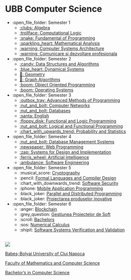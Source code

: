 # UBB Computer Science
<ul>
  <li>:open_file_folder: Semester 1
    <ul>
      <li>
        <a href="https://github.com/dragoscrisan7/Univeristy/tree/main/UBB-CS/Year1/Sem1/Algebra"> 
          :clubs:  Algebra 
        </a>
      </li>
      <li>
        <a href="https://github.com/dragoscrisan7/Univeristy/tree/main/UBB-CS/Year1/Sem1/Logica%20Computationala"> 
          :trollface:  Computational Logic 
        </a>
      </li>
      <li>
        <a href="https://github.com/dragoscrisan7/Univeristy/tree/main/UBB-CS/Year1/Sem1/Fundamentele%20Programarii"> 
          :snake:  Fundamental of Programming 
        </a>
      </li>
      <li>
        <a href="https://github.com/dragoscrisan7/Univeristy/tree/main/UBB-CS/Year1/Sem1/Analiza"> 
          :sparkling_heart:  Mathematical Analysis
        </a>
      </li>
      <li>
        <a href="https://github.com/dragoscrisan7/Univeristy/tree/main/UBB-CS/Year1/Sem1/Arhitectura%20Sistemelor%20de%20Calcul"> 
          :warning:  Computer Systems Architecture 
        </a>
      </li>
      <li>
        <a href="https://github.com/dragoscrisan7/Univeristy/tree/main/UBB-CS/Year1/Sem1/Comunicare%20si%20dezsv%20profesionala"> 
          :warning:  Comunicare si dezvoltare profesionala
        </a>
      </li>
    </ul>
  </li>
  <li>:open_file_folder: Semester 2
    <ul>
      <li>
        <a href="https://github.com/dragoscrisan7/Univeristy/tree/main/UBB-CS/Year1/Sem2/Data_structures_and_algorithms"> 
          :candy:  Data Structures and Algorithms 
        </a>
      </li>
      <li>
        <a href="[https://github.com/AlexandraBledea/Sem2-OOP](https://github.com/dragoscrisan7/Univeristy/tree/main/UBB-CS/Year1/Sem2/Dynamical-Systems)"> 
          :blue_heart:  Dynamical Systems 
        </a>
      </li>
      <li>
        <a href="https://github.com/dragoscrisan7/Univeristy/tree/main/UBB-CS/Year1/Sem2/Geometry"> 
          🔱:  Geometry
        </a>
      </li>
      <li>
        <a href="https://github.com/dragoscrisan7/Univeristy/tree/main/UBB-CS/Year1/Sem2/Graph_algorithmic"> 
          🍇:  Graph Algorithms 
        </a>
      </li>
      <li>
         <a href="https://github.com/dragoscrisan7/Univeristy/tree/main/UBB-CS/Year1/Sem2/Object_Oriented_Programming"> 
          :boom: Object Oriented Programming
        </a>
      </li>
      <li>
         <a href="https://github.com/dragoscrisan7/Univeristy/tree/main/UBB-CS/Year1/Sem2/Operating_systems"> 
          :boom: Operating Systems
        </a>
      </li>
    </ul>
  </li>
  <li>:open_file_folder: Semester 3
    <ul>
      <li>
        <a href="https://github.com/dragoscrisan7/Univeristy/tree/main/UBB-CS/Year2/Sem1/Metode%20avansate%20de%20programare"> 
          :outbox_tray:  Advanced Methods of Programming
        </a>
      </li>
      <li>
        <a href="https://github.com/dragoscrisan7/Univeristy/tree/main/UBB-CS/Year2/Sem1/Re%C8%9Bele%20de%20calculatoare"> 
          :nut_and_bolt:  Computer Networks 
        </a>
      </li>
      <li>
        <a href="https://github.com/dragoscrisan7/Univeristy/tree/main/UBB-CS/Year2/Sem1/Baze%20de%20date"> 
          :nut_and_bolt:  Databases 
        </a>
      </li>
      <li>
        <a href="https://github.com/dragoscrisan7/Univeristy/tree/main/UBB-CS/Year2/Sem1/Limba%20englez%C4%83/Lectures"> 
          :santa:  English
        </a>
      </li>
      <li>
        <a href="https://github.com/dragoscrisan7/Univeristy/tree/main/UBB-CS/Year2/Sem1/Programare%20logic%C4%83%20%C5%9Fi%20func%C5%A3ional%C4%83"> 
          :floppy_disk:  Functional and Logic Programming 
        </a>
      </li>
      <li>
        <a href="https://github.com/dragoscrisan7/Univeristy/tree/main/UBB-CS/Year2/Sem1/Programare%20logic%C4%83%20%C5%9Fi%20func%C5%A3ional%C4%83"> 
          :nut_and_bolt:  Logical and Functional Programming
        </a>
      </li>
      <li>
        <a href="https://github.com/dragoscrisan7/Univeristy/tree/main/UBB-CS/Year2/Sem1/Probabilit%C4%83%C8%9Bi%20%C8%99i%20statistic%C4%83"> 
          :chart_with_upwards_trend:  Probability and Statistics
        </a>
      </li>
    </ul>
  </li>
  <li>:open_file_folder: Semester 4
    <ul>
      <li>
        <a href="https://github.com/dragoscrisan7/Univeristy/tree/main/UBB-CS/Year2/Sem2/Sisteme%20de%20gestiune%20a%20bazelor%20de%20date">
          :nut_and_bolt:  Database Management Systems
      </li>
      <li>
        <a href="https://github.com/dragoscrisan7/Univeristy/tree/main/UBB-CS/Year2/Sem2/Programare%20Web">
          :newspaper:  Web Programming
      </li>
      <li>
        <a href="https://github.com/dragoscrisan7/Univeristy/tree/main/UBB-CS/Year2/Sem2/Medii%20de%20proiectare%20%C8%99i%20programare">
          :zap:  Systems for Design and Implementation
      </li>
      <li>
        <a href="https://github.com/dragoscrisan7/Univeristy/tree/main/UBB-CS/Year2/Sem2/Inteligen%C8%9B%C4%83%20artificial%C4%83">
          :ferris_wheel:  Artificial Intelligence
      </li>
      <li>
        <a href="https://github.com/dragoscrisan7/Univeristy/tree/main/UBB-CS/Year2/Sem2/Ingineria%20sistemelor%20de%20soft">
          :ambulance:  Software Engineering
        </a>
      </li>
    </ul>
  </li>
  <li>:open_file_folder: Semester 5
    <ul>
      <li> :musical_score:
        <a href="https://github.com/dragoscrisan7/Univeristy/tree/main/UBB-CS/Year3/Sem1/Cryptografie%20cu%20cheie%20publica">
          Cryptography
        </a>
      </li>
      <li> :pencil:
        <a href="https://github.com/dragoscrisan7/Univeristy/tree/main/UBB-CS/Year3/Sem1/LFTC">
          Formal Languages and Compiler Design
        </a>
      </li>
      <li> :chart_with_downwards_trend:
        <a href="https://github.com/dragoscrisan7/Univeristy/tree/main/UBB-CS/Year3/Sem1/Securitate%20Software">
          Software Security
        </a>
      </li>
      <li> :iphone:
        <a href="https://github.com/dragoscrisan7/Univeristy/tree/main/UBB-CS/Year3/Sem1/Mobile">
          Mobile Application Programming
        </a>
      </li>
      <li> :black_joker:
        <a href="https://github.com/dragoscrisan7/Univeristy/tree/main/UBB-CS/Year3/Sem1/Paralel%20and%20Distributed">
          Parallel and Distributed Programming
        </a>
      </li>
      <li> :black_joker:
        <a href="https://github.com/dragoscrisan7/Univeristy/tree/main/UBB-CS/Year3/Sem1/DPI">
          Proiectarea produselor inovative
        </a>
      </li>
    </ul>
  </li>
  <li>:open_file_folder: Semester 6
    <ul>
      <li> :anger:
        <a href="https://github.com/dragoscrisan7/Univeristy/tree/main/UBB-CS/Year3/Sem2/Blockchain%20Smart%20Contracts">
          Blockchain
        </a>
      </li>
      <li> :grey_question:
        <a href="https://github.com/dragoscrisan7/Univeristy/tree/main/UBB-CS/Year3/Sem2/Gestiunea%20proiectelor%20soft">
          Gestiunea Proiectelor de Soft
        </a>
      </li>
      <li> :scroll:
        <a href="https://github.com/dragoscrisan7/Univeristy/tree/main/UBB-CS/Year3/Sem2/Licenta">
          Bachelors
        </a>
      </li>
      <li> :sos:
        <a href="https://github.com/dragoscrisan7/Univeristy/tree/main/UBB-CS/Year3/Sem2/Calcul%20numeric">
          Numerical Calculus
        </a>
      </li>
      <li> :shipit:
        <a href="https://github.com/dragoscrisan7/Univeristy/tree/main/UBB-CS/Year3/Sem2/SSVV">
          Software Systems Verification and Validation
        </a>
      </li>
    </ul>
  </li>
</ul>

<br>
<img src="http://www.chem.ubbcluj.ro/romana/conferinte/MEEMB/archive/pictures/ubb.gif" />
<a href="http://www.cs.ubbcluj.ro">
<p> Babeş-Bolyai University of Cluj Napoca </p>
<p> Faculty of Mathematics and Computer Science </p>
<p> Bachelor’s in Computer Science </p>
</a>
<br>
